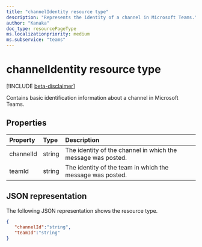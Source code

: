 ```yaml
---
title: "channelIdentity resource type"
description: "Represents the identity of a channel in Microsoft Teams."
author: "Kanaka"
doc_type: resourcePageType
ms.localizationpriority: medium
ms.subservice: "teams"
---
```

# channelIdentity resource type

[!INCLUDE [beta-disclaimer](../../includes/beta-disclaimer.md)]


Contains basic identification information about a channel in Microsoft Teams.

## Properties

| Property   | Type |Description|
|:---------------|:--------|:----------|
|channelId|string|  The identity of the channel in which the message was posted.|
|teamId|string|  The identity of the team in which the message was posted.|

## JSON representation

The following JSON representation shows the resource type.

<!-- {
  "blockType": "resource",
  "optionalProperties": [
    
  ],
  "@odata.type": "microsoft.graph.channelIdentity"
}-->

```json
{
   "channelId":"string",
   "teamId":"string"
}
```

<!-- uuid: 4DFA000D-1A5F-4299-B3DD-835E4DD2F3BF
2015-10-25 14:57:30 UTC -->
<!-- {
  "type": "#page.annotation",
  "description": "channel identity  resource",
  "keywords": "",
  "section": "documentation",
  "tocPath": ""
}-->
